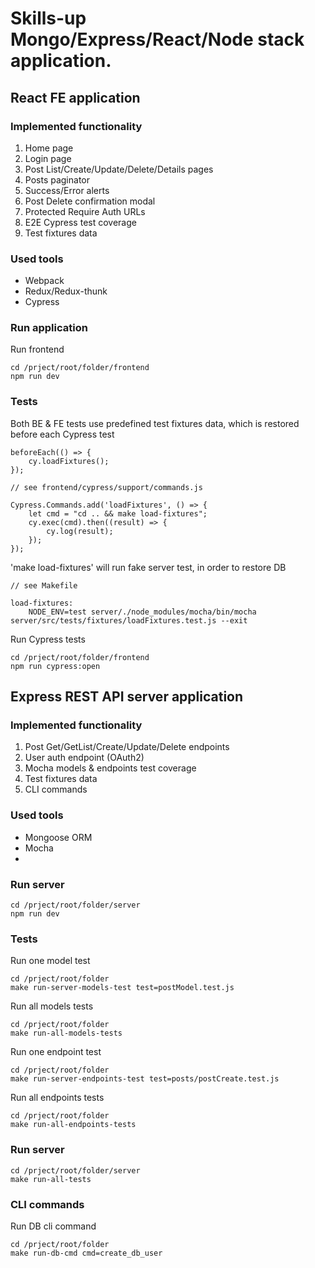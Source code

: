 # Skills-up Mongo/Express/React/Node stack application.

## React FE application

### Implemented functionality
1) Home page
2) Login page 
3) Post List/Create/Update/Delete/Details pages
4) Posts paginator
5) Success/Error alerts
6) Post Delete confirmation modal
7) Protected Require Auth URLs
8) E2E Cypress test coverage 
9) Test fixtures data

### Used tools
- Webpack 
- Redux/Redux-thunk
- Cypress

### Run application

Run frontend
```
cd /prject/root/folder/frontend
npm run dev
```

### Tests

Both BE & FE tests use predefined test fixtures data, which is restored before each Cypress test
```
beforeEach(() => {
    cy.loadFixtures();
});
```
```
// see frontend/cypress/support/commands.js

Cypress.Commands.add('loadFixtures', () => {
    let cmd = "cd .. && make load-fixtures";
    cy.exec(cmd).then((result) => {
        cy.log(result);
    });
});
```
'make load-fixtures' will run fake server test, in order to restore DB
```
// see Makefile

load-fixtures:
	NODE_ENV=test server/./node_modules/mocha/bin/mocha server/src/tests/fixtures/loadFixtures.test.js --exit
```

Run Cypress tests
```
cd /prject/root/folder/frontend
npm run cypress:open
```

## Express REST API server application

### Implemented functionality
1) Post Get/GetList/Create/Update/Delete endpoints
2) User auth endpoint (OAuth2)
3) Mocha models & endpoints test coverage
4) Test fixtures data
5) CLI commands

### Used tools
- Mongoose ORM
- Mocha
- 
### Run server
```
cd /prject/root/folder/server
npm run dev
```

### Tests

Run one model test
```
cd /prject/root/folder
make run-server-models-test test=postModel.test.js
```

Run all models tests
```
cd /prject/root/folder
make run-all-models-tests
```

Run one endpoint test
```
cd /prject/root/folder
make run-server-endpoints-test test=posts/postCreate.test.js
```

Run all endpoints tests
```
cd /prject/root/folder
make run-all-endpoints-tests
```

### Run server
```
cd /prject/root/folder/server
make run-all-tests
```

### CLI commands

Run DB cli command
```
cd /prject/root/folder
make run-db-cmd cmd=create_db_user
```

